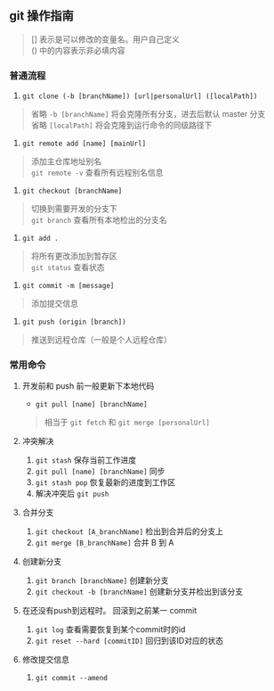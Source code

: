 ## git 操作指南
> [] 表示是可以修改的变量名。用户自己定义  
> () 中的内容表示非必填内容

### 普通流程
1. `git clone (-b [branchName]) [url|personalUrl] ([localPath])`
> 省略 `-b [branchName]` 将会克隆所有分支，进去后默认 master 分支  
> 省略 `[localPath]` 将会克隆到运行命令的同级路径下

1. `git remote add [name] [mainUrl]`
> 添加主仓库地址别名  
> `git remote -v` 查看所有远程别名信息

1. `git checkout [branchName]`
> 切换到需要开发的分支下  
> `git branch` 查看所有本地检出的分支名

1. `git add .`
> 将所有更改添加到暂存区  
> `git status` 查看状态

1. `git commit -m [message]`
> 添加提交信息

1. `git push (origin [branch])`
> 推送到远程仓库（一般是个人远程仓库）


### 常用命令

1. 开发前和 push 前一般更新下本地代码  
	- `git pull [name] [branchName]`
	> 相当于 `git fetch` 和 `git merge [personalUrl]`

1. 冲突解决
	1. `git stash` 保存当前工作进度
	2. `git pull [name] [branchName]` 同步
	3. `git stash pop` 恢复最新的进度到工作区
	4. 解决冲突后 `git push`
 
1. 合并分支
	1. `git checkout [A_branchName]` 检出到合并后的分支上
	1. `git merge [B_branchName]` 合并 B 到 A
 
1. 创建新分支
	1. `git branch [branchName]` 创建新分支
	2. `git checkout -b [branchName]` 创建新分支并检出到该分支
 
1. 在还没有push到远程时。 回滚到之前某一 commit
	1. `git log` 查看需要恢复到某个commit时的id
	2. `git reset --hard [commitID]` 回归到该ID对应的状态
 
1. 修改提交信息
	1. `git commit --amend`
